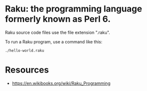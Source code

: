 # Raku: the programming language formerly known as Perl 6.

Raku source code files use the file extension ".raku".

To run a Raku program, use a command like this:
```bash
./hello-world.raku
```

# Resources
- https://en.wikibooks.org/wiki/Raku_Programming
